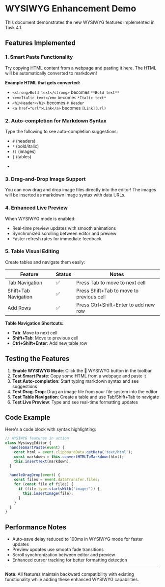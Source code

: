 # WYSIWYG Enhancement Demo

This document demonstrates the new WYSIWYG features implemented in Task 4.1.

## Features Implemented

### 1. Smart Paste Functionality
Try copying HTML content from a webpage and pasting it here. The HTML will be automatically converted to markdown!

**Example HTML that gets converted:**
- `<strong>Bold text</strong>` becomes `**Bold text**`
- `<em>Italic text</em>` becomes `*Italic text*`
- `<h1>Header</h1>` becomes `# Header`
- `<a href="url">Link</a>` becomes `[Link](url)`

### 2. Auto-completion for Markdown Syntax
Type the following to see auto-completion suggestions:
- `#` (headers)
- `*` (bold/italic)
- `![` (images)
- `|` (tables)
- ``` (code blocks)

### 3. Drag-and-Drop Image Support
You can now drag and drop image files directly into the editor! The images will be inserted as markdown image syntax with data URLs.

### 4. Enhanced Live Preview
When WYSIWYG mode is enabled:
- Real-time preview updates with smooth animations
- Synchronized scrolling between editor and preview
- Faster refresh rates for immediate feedback

### 5. Table Visual Editing
Create tables and navigate them easily:

| Feature | Status | Notes |
| --- | --- | --- |
| Tab Navigation | ✅ | Press Tab to move to next cell |
| Shift+Tab Navigation | ✅ | Press Shift+Tab to move to previous cell |
| Add Rows | ✅ | Press Ctrl+Shift+Enter to add new row |

**Table Navigation Shortcuts:**
- **Tab**: Move to next cell
- **Shift+Tab**: Move to previous cell  
- **Ctrl+Shift+Enter**: Add new table row

## Testing the Features

1. **Enable WYSIWYG Mode**: Click the 📝 WYSIWYG button in the toolbar
2. **Test Smart Paste**: Copy some HTML from a webpage and paste it
3. **Test Auto-completion**: Start typing markdown syntax and see suggestions
4. **Test Drag-Drop**: Drag an image file from your file system into the editor
5. **Test Table Navigation**: Create a table and use Tab/Shift+Tab to navigate
6. **Test Live Preview**: Type and see real-time formatting updates

## Code Example

Here's a code block with syntax highlighting:

```javascript
// WYSIWYG features in action
class WysiwygEditor {
  handleSmartPaste(event) {
    const html = event.clipboardData.getData('text/html');
    const markdown = this.convertHTMLToMarkdown(html);
    this.insertText(markdown);
  }
  
  handleDragDrop(event) {
    const files = event.dataTransfer.files;
    for (const file of files) {
      if (file.type.startsWith('image/')) {
        this.insertImage(file);
      }
    }
  }
}
```

## Performance Notes

- Auto-save delay reduced to 100ms in WYSIWYG mode for faster updates
- Preview updates use smooth fade transitions
- Scroll synchronization between editor and preview
- Enhanced cursor tracking for better formatting detection

---

**Note**: All features maintain backward compatibility with existing functionality while adding these enhanced WYSIWYG capabilities.